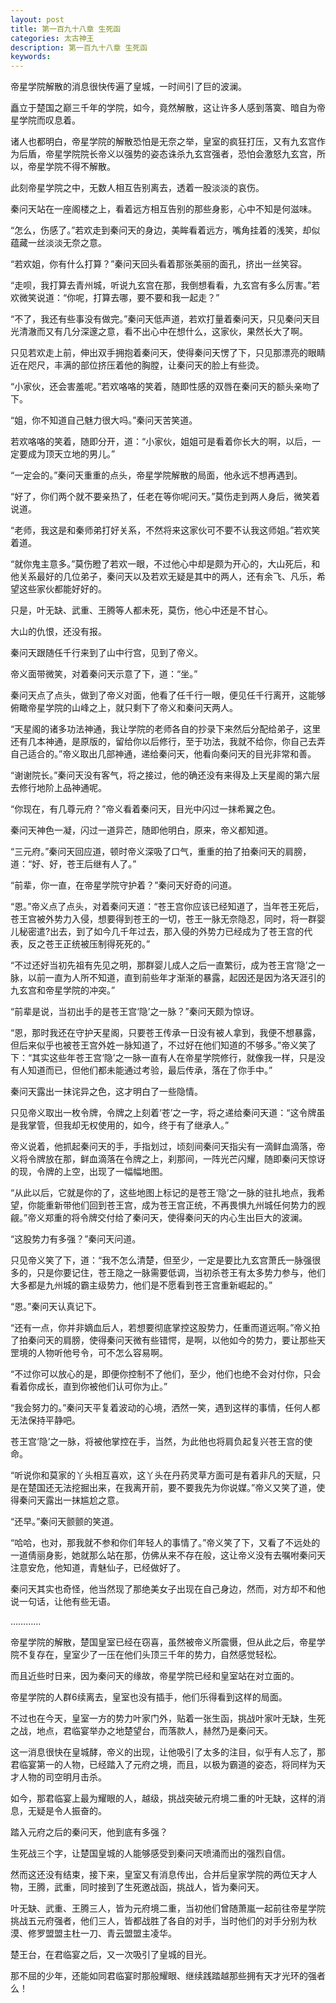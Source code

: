 ```yaml
---
layout: post
title: 第一百九十八章 生死函
categories: 太古神王
description: 第一百九十八章 生死函
keywords:
---
```


帝星学院解散的消息很快传遍了皇城，一时间引了巨的波澜。

矗立于楚国之巅三千年的学院，如今，竟然解散，这让许多人感到落寞、暗自为帝星学院而叹息着。

诸人也都明白，帝星学院的解散恐怕是无奈之举，皇室的疯狂打压，又有九玄宫作为后盾，帝星学院院长帝义以强势的姿态诛杀九玄宫强者，恐怕会激怒九玄宫，所以，帝星学院不得不解散。

此刻帝星学院之中，无数人相互告别离去，透着一股淡淡的哀伤。

秦问天站在一座阁楼之上，看着远方相互告别的那些身影，心中不知是何滋味。

“怎么，伤感了。”若欢走到秦问天的身边，美眸看着远方，嘴角挂着的浅笑，却似蕴藏一丝淡淡无奈之意。

“若欢姐，你有什么打算？”秦问天回头看着那张美丽的面孔，挤出一丝笑容。

“走呗，我打算去青州城，听说九玄宫在那，我倒想看看，九玄宫有多么厉害。”若欢微笑说道：“你呢，打算去哪，要不要和我一起走？”

“不了，我还有些事没有做完。”秦问天低声道，若欢打量着秦问天，只见秦问天目光清澈而又有几分深邃之意，看不出心中在想什么，这家伙，果然长大了啊。

只见若欢走上前，伸出双手拥抱着秦问天，使得秦问天愣了下，只见那漂亮的眼睛近在咫尺，丰满的部位挤压着他的胸膛，让秦问天的脸上有些烫。

“小家伙，还会害羞呢。”若欢咯咯的笑着，随即性感的双唇在秦问天的额头亲吻了下。

“姐，你不知道自己魅力很大吗。”秦问天苦笑道。

若欢咯咯的笑着，随即分开，道：“小家伙，姐姐可是看着你长大的啊，以后，一定要成为顶天立地的男儿。”

“一定会的。”秦问天重重的点头，帝星学院解散的局面，他永远不想再遇到。

“好了，你们两个就不要亲热了，任老在等你呢问天。”莫伤走到两人身后，微笑着说道。

“老师，我这是和秦师弟打好关系，不然将来这家伙可不要不认我这师姐。”若欢笑着道。

“就你鬼主意多。”莫伤瞪了若欢一眼，不过他心中却是颇为开心的，大山死后，和他关系最好的几位弟子，秦问天以及若欢无疑是其中的两人，还有余飞、凡乐，希望这些家伙都能好好的。

只是，叶无缺、武重、王腾等人都未死，莫伤，他心中还是不甘心。

大山的仇恨，还没有报。

秦问天跟随任千行来到了山中行宫，见到了帝义。

帝义面带微笑，对着秦问天示意了下，道：“坐。”

秦问天点了点头，做到了帝义对面，他看了任千行一眼，便见任千行离开，这能够俯瞰帝星学院的山峰之上，就只剩下了帝义和秦问天两人。

“天星阁的诸多功法神通，我让学院的老师各自的抄录下来然后分配给弟子，这里还有几本神通，是原版的，留给你以后修行，至于功法，我就不给你，你自己去弄自己适合的。”帝义取出几部神通，递给秦问天，他看向秦问天的目光非常和善。

“谢谢院长。”秦问天没有客气，将之接过，他的确还没有来得及上天星阁的第六层去修行地阶上品神通呢。

“你现在，有几尊元府？”帝义看着秦问天，目光中闪过一抹希翼之色。

秦问天神色一凝，闪过一道异芒，随即他明白，原来，帝义都知道。

“三元府。”秦问天回应道，顿时帝义深吸了口气，重重的拍了拍秦问天的肩膀，道：“好、好，苍王后继有人了。”

“前辈，你一直，在帝星学院守护着？”秦问天好奇的问道。

“恩。”帝义点了点头，对着秦问天道：“苍王宫你应该已经知道了，当年苍王死后，苍王宫被外势力入侵，想要得到苍王的一切，苍王一脉无奈隐忍，同时，将一群婴儿秘密遣?出去，到了如今几千年过去，那入侵的外势力已经成为了苍王宫的代表，反之苍王正统被压制得死死的。”

“不过还好当初先祖有先见之明，那群婴儿成人之后一直繁衍，成为苍王宫‘隐’之一脉，以前一直为人所不知道，直到前些年才渐渐的暴露，起因还是因为洛天涯引的九玄宫和帝星学院的冲突。”

“前辈是说，当初出手的是苍王宫‘隐’之一脉？”秦问天颇为惊讶。

“恩，那时我还在守护天星阁，只要苍王传承一日没有被人拿到，我便不想暴露，但后来似乎也被苍王宫外姓一脉知道了，不过好在他们知道的不够多。”帝义笑了下：“其实这些年苍王宫‘隐’之一脉一直有人在帝星学院修行，就像我一样，只是没有人知道而已，但他们都未能通过考验，最后传承，落在了你手中。”

秦问天露出一抹诧异之色，这才明白了一些隐情。

只见帝义取出一枚令牌，令牌之上刻着‘苍’之一字，将之递给秦问天道：“这令牌虽是我掌管，但我却无权使用的，如今，终于有了继承人。”

帝义说着，他抓起秦问天的手，手指划过，顷刻间秦问天指尖有一滴鲜血滴落，帝义将令牌放在那，鲜血滴落在令牌之上，刹那间，一阵光芒闪耀，随即秦问天惊讶的现，令牌的上空，出现了一幅幅地图。

“从此以后，它就是你的了，这些地图上标记的是苍王‘隐’之一脉的驻扎地点，我希望，你能重新带他们回到苍王宫，成为苍王宫正统，不再畏惧九州城任何势力的觊觎。”帝义郑重的将令牌交付给了秦问天，使得秦问天的内心生出巨大的波澜。

“这股势力有多强？”秦问天问道。

只见帝义笑了下，道：“我不怎么清楚，但至少，一定是要比九玄宫萧氏一脉强很多的，只是你要记住，苍王隐之一脉需要低调，当初杀苍王有太多势力参与，他们大多都是九州城的霸主级势力，他们是不愿看到苍王宫重新崛起的。”

“恩。”秦问天认真记下。

“还有一点，你并非嫡血后人，若想要彻底掌控这股势力，任重而道远啊。”帝义拍了拍秦问天的肩膀，使得秦问天微有些错愕，是啊，以他如今的势力，要让那些天罡境的人物听他号令，可不怎么容易啊。

“不过你可以放心的是，即便你控制不了他们，至少，他们也绝不会对付你，只会看着你成长，直到你被他们认可你为止。”

“我会努力的。”秦问天平复着波动的心境，洒然一笑，遇到这样的事情，任何人都无法保持平静吧。

苍王宫‘隐’之一脉，将被他掌控在手，当然，为此他也将肩负起复兴苍王宫的使命。

“听说你和莫家的丫头相互喜欢，这丫头在丹药灵草方面可是有着非凡的天赋，只是在楚国还无法挖掘出来，在我离开前，要不要我先为你说媒。”帝义又笑了道，使得秦问天露出一抹尴尬之意。

“还早。”秦问天颤颤的笑道。

“哈哈，也对，那我就不参和你们年轻人的事情了。”帝义笑了下，又看了不远处的一道倩丽身影，她就那么站在那，仿佛从来不存在般，这让帝义没有去嘱咐秦问天注意安危，他知道，青魅仙子，已经做好了。

秦问天其实也奇怪，他当然现了那绝美女子出现在自己身边，然而，对方却不和他说一句话，让他有些无语。

…………

帝星学院的解散，楚国皇室已经在窃喜，虽然被帝义所震慑，但从此之后，帝星学院不复存在，皇室少了一压在他们头顶三千年的势力，自然感觉轻松。

而且近些时日来，因为秦问天的缘故，帝星学院已经和皇室站在对立面的。

帝星学院的人群6续离去，皇室也没有插手，他们乐得看到这样的局面。

不过也在今天，皇室一方的势力叶家门外，贴着一张生函，挑战叶家叶无缺，生死之战，地点，君临宴举办之地楚望台，而落款人，赫然乃是秦问天。

这一消息很快在皇城酵，帝义的出现，让他吸引了太多的注目，似乎有人忘了，那君临宴第一的人物，已经踏入了元府之境，而且，以极为霸道的姿态，将同样为天才人物的司空明月击杀。

如今，那君临宴上最为耀眼的人，越级，挑战突破元府境二重的叶无缺，这样的消息，无疑是令人振奋的。

踏入元府之后的秦问天，他到底有多强？

生死战三个字，让楚国皇城的人能够感受到秦问天喷涌而出的强烈自信。

然而这还没有结束，接下来，皇室又有消息传出，合并后皇家学院的两位天才人物，王腾，武重，同时接到了生死邀战函，挑战人，皆为秦问天。

叶无缺、武重、王腾三人，皆为元府境二重，当初他们曾随萧嵐一起前往帝星学院挑战五元府强者，他们三人，皆都战胜了各自的对手，当时他们的对手分别为秋漠、修罗盟盟主杜一刀、青云盟盟主凌华。

楚王台，在君临宴之后，又一次吸引了皇城的目光。

那不屈的少年，还能如同君临宴时那般耀眼、继续践踏越那些拥有天才光环的强者么！
